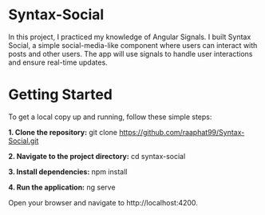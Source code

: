 # Syntax-Social
In this project, I practiced my knowledge of Angular Signals. I built Syntax Social, a simple social-media-like component where users can interact with posts and other users. The app will use signals to handle user interactions and ensure real-time updates.

# Getting Started
To get a local copy up and running, follow these simple steps:

**1. Clone the repository:**
git clone https://github.com/raaphat99/Syntax-Social.git

**2. Navigate to the project directory:**
cd syntax-social

**3. Install dependencies:**
npm install

**4. Run the application:**
ng serve

Open your browser and navigate to http://localhost:4200.

